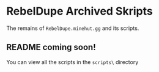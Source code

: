 # RebelDupe Archived Skripts
The remains of `RebelDupe.minehut.gg` and its scripts.

## README coming soon!
You can view all the scripts in the `scripts\` directory